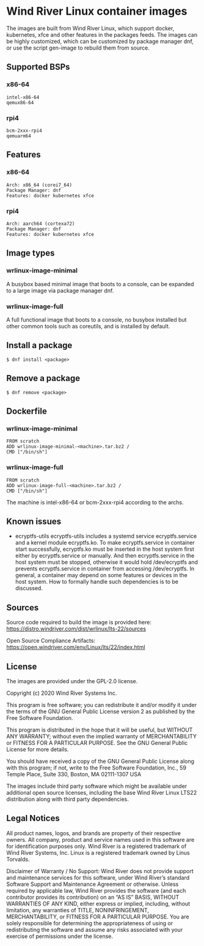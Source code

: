 # Wind River Linux container images

The images are built from Wind River Linux, which support docker, kubernetes, xfce and other features in the packages feeds. The images can be highly customized, which can be customized by package manager dnf, or use the script gen-image to rebuild them from source.

## Supported BSPs
### x86-64
    intel-x86-64
    qemux86-64

### rpi4
    bcm-2xxx-rpi4
    qemuarm64

## Features
### x86-64
    Arch: x86_64 (corei7_64)
    Package Manager: dnf
    Features: docker kubernetes xfce

### rpi4
    Arch: aarch64 (cortexa72)
    Package Manager: dnf
    Features: docker kubernetes xfce

## Image types
### wrlinux-image-minimal
A busybox based minimal image that boots to a console, can be expanded to a
large image via package manager dnf.

### wrlinux-image-full
A full functional image that boots to a console, no busybox installed but other
common tools such as coreutils, and is installed by default.

## Install a package
    $ dnf install <package>

## Remove a package
    $ dnf remove <package>

## Dockerfile
### wrlinux-image-minimal
    FROM scratch
    ADD wrlinux-image-minimal-<machine>.tar.bz2 /
    CMD ["/bin/sh"]

### wrlinux-image-full
    FROM scratch
    ADD wrlinux-image-full-<machine>.tar.bz2 /
    CMD ["/bin/sh"]

The machine is  intel-x86-64 or bcm-2xxx-rpi4 according to the archs.

## Known issues
- ecryptfs-utils
ecryptfs-utils includes a systemd service ecryptfs.service and a kernel module
ecryptfs.ko. To make ecryptfs.service in container start successfully,
ecryptfs.ko must be inserted in the host system first either by ecryptfs.service
or manually. And then ecryptfs.service in the host system must be stopped,
otherwise it would hold /dev/ecryptfs and prevents ecryptfs.service in container
from accessing /dev/ecryptfs.
In general, a container may depend on some features or devices in the host
system. How to formally handle such dependencies is to be discussed.

## Sources
Source code required to build the image is provided here:
https://distro.windriver.com/dist/wrlinux/lts-22/sources

Open Source Compliance Artifacts:
https://open.windriver.com/env/Linux/lts/22/index.html

## License
The images are provided under the GPL-2.0 license.

Copyright (c) 2020 Wind River Systems Inc.

This program is free software; you can redistribute it and/or modify it under
the terms of the GNU General Public License version 2 as published by the Free
Software Foundation.

This program is distributed in the hope that it will be useful, but WITHOUT ANY
WARRANTY; without even the implied warranty of MERCHANTABILITY or FITNESS FOR A
PARTICULAR PURPOSE. See the GNU General Public License for more details.

You should have received a copy of the GNU General Public License along with
this program; if not, write to the Free Software Foundation, Inc., 59 Temple
Place, Suite 330, Boston, MA 02111-1307 USA

The images include third party software which might be available under
additional open source licenses, including the base Wind River Linux LTS22
distribution along with third party dependencies.

## Legal Notices
All product names, logos, and brands are property of their respective owners.
All company, product and service names used in this software are for
identification purposes only. Wind River is a registered trademark of Wind River
Systems, Inc. Linux is a registered trademark owned by Linus Torvalds.

Disclaimer of Warranty / No Support: Wind River does not provide support and
maintenance services for this software, under Wind River’s standard Software
Support and Maintenance Agreement or otherwise. Unless required by applicable
law, Wind River provides the software (and each contributor provides its
contribution) on an “AS IS” BASIS, WITHOUT WARRANTIES OF ANY KIND, either
express or implied, including, without limitation, any warranties of TITLE,
NONINFRINGEMENT, MERCHANTABILITY, or FITNESS FOR A PARTICULAR PURPOSE. You are
solely responsible for determining the appropriateness of using or
redistributing the software and assume any risks associated with your exercise
of permissions under the license.
